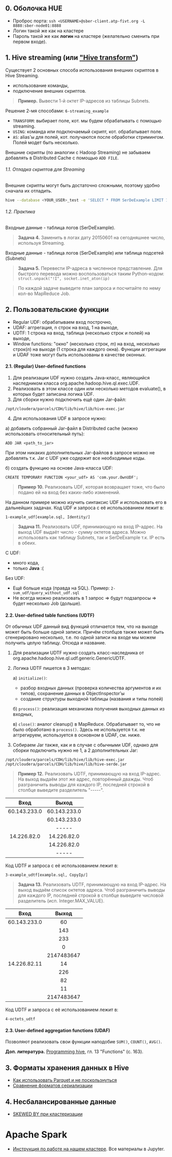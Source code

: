 ## 0. Оболочка HUE

* Проброс порта: `ssh <USERNAME>@sber-client.atp-fivt.org -L 8888:sber-node01:8888`
* Логин такой же как на кластере
* Пароль такой же как **логин** на кластере (желательно сменить при первом входе).

## 1. Hive streaming (или ["Hive transform"](https://cwiki.apache.org/confluence/display/Hive/LanguageManual+Transform))
Существует 2 основных способа использования внешних скриптов в Hive Streaming.
* использование команды,
* подключение внешних скриптов.

> **Пример.** Вывести 1-й октет IP-адресов из таблицы Subnets.

Решение 2-мя способами: `6-streaming_example`

 - `TRANSFORM`: выбирает поле, кот. мы будем обрабатывать с помощью streaming.
 - `USING`: команда или подключаемый скрипт, кот. обрабатывает поле.
 - `AS`: alias'ы для полей, кот. получаются после обработки стримингом. Полей модет быть несколько.

Внешние скрипты (по аналогии с Hadoop Streaming) не забываем добавлять в Distributed Cache с помощью `ADD FILE`.

###### 1.1. Отладка скриптов для Streaming
Внешние скрипты могут быть достаточно сложными, поэтому удобно сначала их отладить.
``` bash
hive --database <YOUR_USER>_test -e 'SELECT * FROM SerDeExample LIMIT 10' | ./<your_script>.sh
```
 
###### 1.2. Практика
Входные данные - таблица логов (SerDeExample).
> **Задача 4.** Заменить в логах дату 20150601 на сегодняшнее число, используя Streaming.

Входные данные - таблица логов (SerDeExample) или таблица подсетей (Subnets)
> **Задача 5.** Перевести IP-адреса в численное представление. Для быстрого перевода можно воспользоваться таким Python-кодом: `struct.unpack("!I", socket.inet_aton(ip)`

> По каждой задаче выведите план запроса и посчитайте по нему кол-во MapReduce Job.

## 2. Пользовательские функции

* Regular UDF: обрабатываем вход построчно,
* UDAF: аггрегация, n строк на вход, 1 на выходе,
* UDTF: 1 строка на вход, таблица (несколько строк и полей) на выходе,
* Window functions: "окно" (несколько строк, *m*) на вход, несколько строк(*n*) на выходе (1 строка для каждого окна). Функции аггрегации и UDAF тоже могут быть использованы в качестве оконных.

#### 2.1. (Regular) User-defined functions

1. Для реализации UDF нужно создать Java-класс, являющийся наследником класса org.apache.hadoop.hive.ql.exec.UDF.
2. Реализовать в этом классе один или несколько методов evaluate(), в которых будет записана логика UDF.
3. Для сборки нужно подключить ещё один Jar-файл:
```
/opt/cloudera/parcels/CDH/lib/hive/lib/hive-exec.jar
```
4. Для использования UDF в запросе нужно:

  а) добавить собранный Jar-файл в Distributed cache (можно использовать относительный путь):
```
ADD JAR <path_to_jar>
```
При этом никаких дополнительных Jar-файлов в запросе можно не добавлять т.к. Jar с UDF уже содержит все необходимые коды.

  б) создать функцию на основе Java-класса UDF:
```
CREATE TEMPORARY FUNCTION <your_udf> AS 'com.your.OwnUDF';
```
> **Пример 10.** Реализовать UDF, которая возвращает тоже, что было подано ей на вход без каких-либо изменений.

На данном примере можно изучить синтаксис UDF и использовать его в дальнейших задачах. Код UDF и запроса с её использованием лежит в:
```
1-example_udf[example.sql, Identity/]
```

> **Задача 11.** Реализовать UDF, принимающую на вход IP-адрес. На выход UDF выдаёт число - сумму октетов адреса. Можно использовать как таблицу Subnets, так и SerDeExample т.к. IP есть в обеих.

С UDF:
* много кода,
* только **Java** :(

Без UDF:
* Ещё больше кода (правда на SQL). Пример: `2-sum_udf/query_without_udf.sql`
* Не всегда можно реализовать в 1 запрос => будут подзапросы => будет несколько Job (дольше).

#### 2.2. User-defined table functions (UDTF)

От обычных UDF данный вид функций отличается тем, что на выходе может быть больше одной записи. Причём столбцов также может быть сгенерировано несколько, т.е. по одной записи на входе мы можем получить целую таблицу. Отсюда и название.

1. Для реализации UDTF нужно создать класс-наследника от org.apache.hadoop.hive.ql.udf.generic.GenericUDTF.
2. Логика UDTF пишется в 3 методах:

   а) `initialize()`: 
     - разбор входных данных (проверка количества аргументов и их типов), сохранение данных в ObjectInspector'ы
     - создание структуры выходной таблицы (названия и типы полей)
     
   б) `process()`: реализация механизма получения выходных данных из входных,
   
   в) `close()`: аналог cleanup() в MapReduce. Обрабатывает то, что не было обработано в `process()`. Здесь не используется т.к. не аггрегируем, используется в основном в UDAF, см. ниже.
  
3. Собираем Jar также, как и в случае с обычными UDF, однако для сборки подключить нужно не 1, а 2 дополнительных Jar:
```
/opt/cloudera/parcels/CDH/lib/hive/lib/hive-exec.jar
/opt/cloudera/parcels/CDH/lib/hive/lib/hive-serde.jar
```

> **Пример 12.** Реализовать UDTF, принимающую на вход IP-адрес. На выход выдаём этот же адрес, повторённый дважды.  Чтоб разграничить выводы для каждого IP, последней строкой в столбце выведите разделитель "-----".

|Вход|Выход|
|:----:|:---:|
|60.143.233.0|60.143.233.0|
||60.143.233.0|
||-----|
|14.226.82.0|14.226.82.0|
||14.226.82.0|
||-----|

Код UDTF и запроса с её использованием лежит в:
```
3-example_udtf[example.sql, CopyIp/]
```
> **Задача 13.** Реализовать UDTF, принимающую на вход IP-адрес. На выход выдаём список октетов адреса. Чтоб разграничить выводы для каждого IP, последней строкой в столбце выведите числовой разделитель (исп. Integer.MAX_VALUE).

|Вход|Выход|
|:----:|:---:|
|60.143.233.0|60|
||143|
||233|
||0|
||2147483647|
|14.226.82.11|14|
||226|
||82|
||11|
||2147483647|

Код UDTF и запроса с её использованием лежит в:
```
4-octets_udtf
```

#### 2.3. User-defined aggregation functions (UDAF)

Позволяют реализовать свои функции наподобие `SUM()`, `COUNT()`, `AVG()`.

**Доп. литература.** [Programming hive](https://www.gocit.vn/files/Oreilly.Programming.Hive-www.gocit.vn.pdf), гл. 13 "Functions" (с. 163). 

## 3. Форматы хранения данных в Hive
* [Как использовать Parquet и не поскользнуться](https://habr.com/ru/company/wrike/blog/279797/)
* [Сравнение форматов сериализации](https://habr.com/ru/post/458026/)

## 4. Несбалансированные данные 

* [SKEWED BY при кластеризации](https://cwiki.apache.org/confluence/display/Hive/ListBucketing#ListBucketing-SkewedTablevs.ListBucketingTable)

# Apache Spark

* [Инструкция по работе на нашем кластере](https://docs.google.com/document/d/1cIEVOdSb_v086EsQyCEwXmo3tmL1mymnZLGbfMwEQ68/edit). Все материалы в Jupyter.
